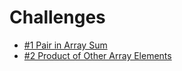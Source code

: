 # Challenges

* [#1 Pair in Array Sum](solutions/pair-in-array-sum.cpp)
* [#2 Product of Other Array Elements]()
